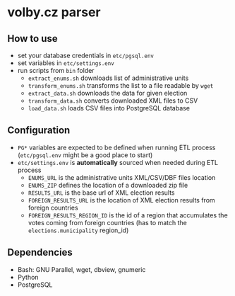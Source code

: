 # volby.cz parser

## How to use

* set your database credentials in `etc/pgsql.env`
* set variables in `etc/settings.env`
* run scripts from `bin` folder
  * `extract_enums.sh` downloads list of administrative units
  * `transform_enums.sh` transforms the list to a file readable by `wget`
  * `extract_data.sh` downloads the data for given election
  * `transform_data.sh` converts downloaded XML files to CSV
  * `load_data.sh` loads CSV files into PostgreSQL database

## Configuration

* `PG*` variables are expected to be defined when running ETL process (`etc/pgsql.env` might be a good place to start)
* `etc/settings.env` is **automatically** sourced when needed during ETL process
  * `ENUMS_URL` is the administrative units XML/CSV/DBF files location
  * `ENUMS_ZIP` defines the location of a downloaded zip file
  * `RESULTS_URL` is the base url of XML election results
  * `FOREIGN_RESULTS_URL` is the location of XML election results from foreign countries
  * `FOREIGN_RESULTS_REGION_ID` is the id of a region that accumulates the votes coming from foreign countries (has to match the `elections.municipality` region_id)

## Dependencies

* Bash: GNU Parallel, wget, dbview, gnumeric
* Python
* PostgreSQL
